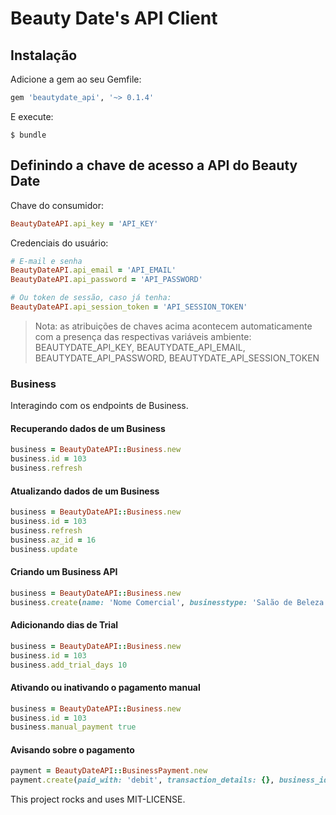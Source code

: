 # Beauty Date's API Client

## Instalação

Adicione a gem ao seu Gemfile:

```ruby
gem 'beautydate_api', '~> 0.1.4'
```

E execute:

```shell
$ bundle
```

## Definindo a chave de acesso a API do Beauty Date

Chave do consumidor:

```ruby
BeautyDateAPI.api_key = 'API_KEY'
```

Credenciais do usuário:

```ruby
# E-mail e senha
BeautyDateAPI.api_email = 'API_EMAIL'
BeautyDateAPI.api_password = 'API_PASSWORD'

# Ou token de sessão, caso já tenha:
BeautyDateAPI.api_session_token = 'API_SESSION_TOKEN'
```

> Nota: as atribuições de chaves acima acontecem automaticamente com a presença das respectivas variáveis ambiente:
> BEAUTYDATE_API_KEY, BEAUTYDATE_API_EMAIL, BEAUTYDATE_API_PASSWORD, BEAUTYDATE_API_SESSION_TOKEN

### Business

Interagindo com os endpoints de Business.

#### Recuperando dados de um Business
```ruby
business = BeautyDateAPI::Business.new
business.id = 103
business.refresh
```

#### Atualizando dados de um Business
```ruby
business = BeautyDateAPI::Business.new
business.id = 103
business.refresh
business.az_id = 16
business.update
```

#### Criando um Business API
```ruby
business = BeautyDateAPI::Business.new
business.create(name: 'Nome Comercial', businesstype: 'Salão de Beleza', zipcode: '80440-050', street: 'Rua Carmelo Rangel', street_number: '500', neighborhood: 'Batel', city: 'Curitiba', state: 'PR', phone: '4130289290', description: '', az_id: '')
```

#### Adicionando dias de Trial
```ruby
business = BeautyDateAPI::Business.new
business.id = 103
business.add_trial_days 10
```

#### Ativando ou inativando o pagamento manual
```ruby
business = BeautyDateAPI::Business.new
business.id = 103
business.manual_payment true
```

#### Avisando sobre o pagamento
```ruby
payment = BeautyDateAPI::BusinessPayment.new
payment.create(paid_with: 'debit', transaction_details: {}, business_id: 1, business_plan_id: 1)
```

This project rocks and uses MIT-LICENSE.
